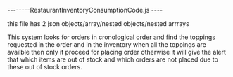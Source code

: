 --------RestaurantInventoryConsumptionCode.js ----

this file has 2 json objects/array/nested objects/nested arrrays

This system looks for orders in cronological order and find the toppings requested in the order and  in the inventory when all the toppings are availble  then only it proceed for placing order otherwise it will give the alert that which items are out of stock and which orders are not placed due to these out of stock orders.
